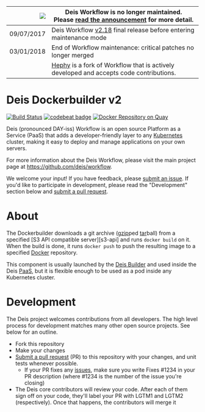 
|![](https://upload.wikimedia.org/wikipedia/commons/thumb/1/17/Warning.svg/156px-Warning.svg.png) | Deis Workflow is no longer maintained.<br />Please [read the announcement](https://deis.com/blog/2017/deis-workflow-final-release/) for more detail. |
|---:|---|
| 09/07/2017 | Deis Workflow [v2.18][] final release before entering maintenance mode |
| 03/01/2018 | End of Workflow maintenance: critical patches no longer merged |
| | [Hephy](https://github.com/teamhephy/workflow) is a fork of Workflow that is actively developed and accepts code contributions. |

# Deis Dockerbuilder v2

[![Build Status](https://ci.deis.io/job/dockerbuilder/badge/icon)](https://ci.deis.io/job/dockerbuilder)
[![codebeat badge](https://codebeat.co/badges/b9039897-fef4-4950-bac8-94503394e6c2)](https://codebeat.co/projects/github-com-deis-dockerbuilder)
[![Docker Repository on Quay](https://quay.io/repository/deisci/dockerbuilder/status "Docker Repository on Quay")](https://quay.io/repository/deisci/dockerbuilder)

Deis (pronounced DAY-iss) Workflow is an open source Platform as a Service (PaaS) that adds a developer-friendly layer to any [Kubernetes](http://kubernetes.io) cluster, making it easy to deploy and manage applications on your own servers.

For more information about the Deis Workflow, please visit the main project page at https://github.com/deis/workflow.

We welcome your input! If you have feedback, please [submit an issue][issues]. If you'd like to participate in development, please read the "Development" section below and [submit a pull request][prs].

[issues]: https://github.com/deis/workflow/issues
[prs]: https://github.com/deis/workflow/pulls

# About

The Dockerbuilder downloads a git archive ([gzip](http://www.gzip.org/)ped [tar](https://www.gnu.org/software/tar/)ball) from a specified [S3 API compatible server][s3-api] and runs `docker build` on it. When the build is done, it runs `docker push` to push the resulting image to a specified [Docker](https://www.docker.com/) repository.

This component is usually launched by the [Deis Builder](https://github.com/deis/builder) and used inside the Deis [PaaS](https://en.wikipedia.org/wiki/Platform_as_a_service), but it is flexible enough to be used as a pod inside any Kubernetes cluster.

# Development

The Deis project welcomes contributions from all developers. The high level process for development matches many other open source projects. See below for an outline.

* Fork this repository
* Make your changes
* [Submit a pull request][prs] (PR) to this repository with your changes, and unit tests whenever possible.
  * If your PR fixes any [issues][issues], make sure you write Fixes #1234 in your PR description (where #1234 is the number of the issue you're closing)
* The Deis core contributors will review your code. After each of them sign off on your code, they'll label your PR with LGTM1 and LGTM2 (respectively). Once that happens, the contributors will merge it

[issues]: https://github.com/deis/workflow/issues
[prs]: https://github.com/deis/workflow/pulls
[v2.18]: https://github.com/deis/workflow/releases/tag/v2.18.0
